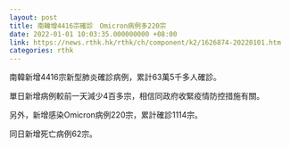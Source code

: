 ```yaml
---
layout: post
title: 南韓增4416宗確診　Omicron病例多220宗
date: 2022-01-01 10:03:35.000000000 +08:00
link: https://news.rthk.hk/rthk/ch/component/k2/1626874-20220101.htm
categories: rthk
---
```


南韓新增4416宗新型肺炎確診病例，累計63萬5千多人確診。 

單日新增病例較前一天減少4百多宗，相信同政府收緊疫情防控措施有關。

另外，新增感染Omicron病例220宗，累計確診1114宗。

同日新增死亡病例62宗。
